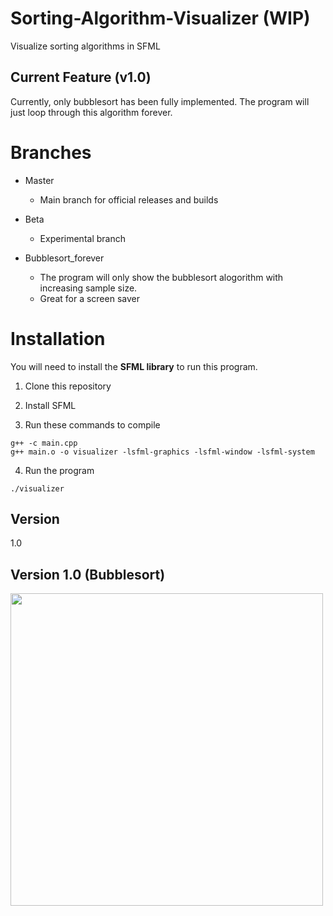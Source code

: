 # Sorting-Algorithm-Visualizer (WIP)

Visualize sorting algorithms in SFML

## Current Feature (v1.0)
Currently, only bubblesort has been fully implemented. The program will just loop through this algorithm forever.


# Branches
- Master
  * Main branch for official releases and builds
  
- Beta
  * Experimental branch
  
- Bubblesort_forever
  * The program will only show the bubblesort alogorithm with increasing sample size.
  * Great for a screen saver

# Installation
You will need to install the **SFML library** to run this program.

1. Clone this repository

3. Install SFML

5. Run these commands to compile

```
g++ -c main.cpp
g++ main.o -o visualizer -lsfml-graphics -lsfml-window -lsfml-system
```

4. Run the program

```
./visualizer
```

## Version
1.0

## Version 1.0 (Bubblesort)
<img src="https://i.imgur.com/TE6hX5h.gif" width=500px></img>
